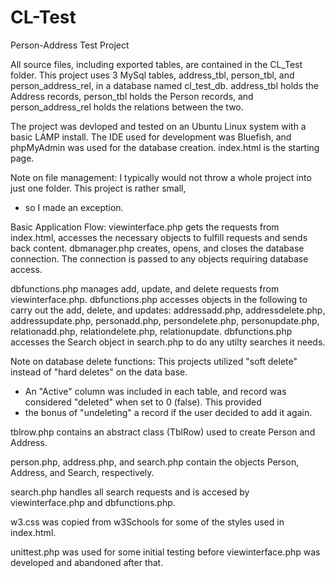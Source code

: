 # CL-Test
Person-Address Test Project

All source files, including exported tables, are contained in the CL_Test folder.
This project uses 3 MySql tables, address_tbl, person_tbl, and person_address_rel, in a database named cl_test_db.
address_tbl holds the Address records, person_tbl holds the Person records, and person_address_rel holds the relations 
between the two.

The project was devloped and tested on an Ubuntu Linux system with a basic LAMP install.
The IDE used for development was Bluefish, and phpMyAdmin was used for the database creation.
index.html is the starting page.

Note on file management: I typically would not throw a whole project into just one folder. This project is rather small, 
- so I made an exception.

Basic Application Flow:
viewinterface.php gets the requests from index.html, accesses the necessary objects to fulfill requests and sends back content.
dbmanager.php creates, opens, and closes the database connection. The connection is passed to any objects requiring database
access.

dbfunctions.php manages add, update, and delete requests from viewinterface.php.
dbfunctions.php accesses objects in the following to carry out the add, delete, and updates:
addressadd.php, addressdelete.php, addressupdate.php, 
personadd.php, persondelete.php, personupdate.php,
relationadd.php, relationdelete.php, relationupdate.
dbfunctions.php accesses the Search object in search.php to do any utilty searches it needs.

Note on database delete functions: This projects utilized "soft delete" instead of "hard deletes" on the data base. 
- An "Active" column was included in each table, and record was considered "deleted" when set to 0 (false). This provided
- the bonus of "undeleting" a record if the user decided to add it again. 

tblrow.php contains an abstract class (TblRow) used to create Person and Address.

person.php, address.php, and search.php contain the objects Person, Address, and Search, respectively.

search.php handles all search requests and is accesed by viewinterface.php and dbfunctions.php.

w3.css was copied from w3Schools for some of the styles used in index.html.

unittest.php was used for some initial testing before viewinterface.php was developed and abandoned after that.

